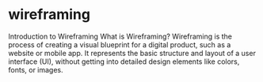 # wireframing
Introduction to Wireframing What is Wireframing?  Wireframing is the process of creating a visual blueprint for a digital product, such as a website or mobile app. It represents the basic structure and layout of a user interface (UI), without getting into detailed design elements like colors, fonts, or images. 

